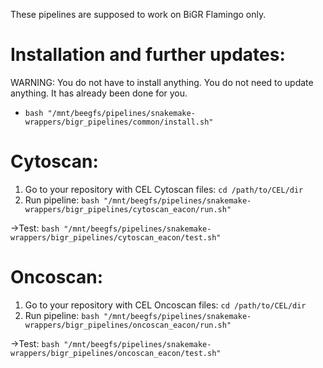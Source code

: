 These pipelines are supposed to work on BiGR Flamingo only.

# Installation and further updates:
WARNING: You do not have to install anything. You do not need to update anything. It has already been done for you.
*   `bash "/mnt/beegfs/pipelines/snakemake-wrappers/bigr_pipelines/common/install.sh"`

# Cytoscan:
1.  Go to your repository with CEL Cytoscan files: `cd /path/to/CEL/dir`
2.  Run pipeline: `bash "/mnt/beegfs/pipelines/snakemake-wrappers/bigr_pipelines/cytoscan_eacon/run.sh"`

->Test: `bash "/mnt/beegfs/pipelines/snakemake-wrappers/bigr_pipelines/cytoscan_eacon/test.sh"`

# Oncoscan:
1.  Go to your repository with CEL Oncoscan files: `cd /path/to/CEL/dir`
2.  Run pipeline: `bash "/mnt/beegfs/pipelines/snakemake-wrappers/bigr_pipelines/oncoscan_eacon/run.sh"`

->Test: `bash "/mnt/beegfs/pipelines/snakemake-wrappers/bigr_pipelines/oncoscan_eacon/test.sh"`
